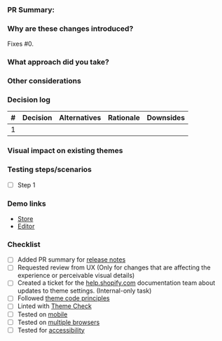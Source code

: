 ### PR Summary: 

<!-- Please include a short description (using non-technical terms, 1-2 sentences) about the changes you are introducing, what problem is being fixed and/or describe the benefit to merchants. This content will be used in our release notes for Dawn on [themes.shopify.com](https://themes.shopify.com/themes/dawn/styles/default#ReleaseNotes). -->


### Why are these changes introduced?

Fixes #0.

### What approach did you take?

### Other considerations

### Decision log

| # | Decision | Alternatives | Rationale | Downsides |
|---|---|---|---|---|
| 1 |   |   |   |   |


### Visual impact on existing themes
<!-- How will this visually affect merchants who upgrade to a new theme version with this change? -->


### Testing steps/scenarios
<!-- List all the testing tasks that applies to your fix to help peers review your work. -->
- [ ] Step 1

### Demo links
<!-- Please include a link to a demo store that includes preconfigured sections and settings to allow reviewers t

o easily test the features you are working on. -->

- [Store](url)
- [Editor](url)

### Checklist
- [ ] Added PR summary for [release notes](https://themes.shopify.com/themes/dawn/styles/default#ReleaseNotes)
- [ ] Requested review from UX (Only for changes that are affecting the experience or perceivable visual details)
- [ ] Created a ticket for the [help.shopify.com](https://help.shopify.com) documentation team about updates to theme settings. (Internal-only task)
- [ ] Followed [theme code principles](https://github.com/Shopify/dawn/blob/main/.github/CONTRIBUTING.md#theme-code-principles)
- [ ] Linted with [Theme Check](https://github.com/Shopify/theme-check)
- [ ] Tested on [mobile](https://shopify.dev/themes/store/requirements#mobile-browser-requirements)
- [ ] Tested on [multiple browsers](https://shopify.dev/themes/store/requirements#desktop-browser-requirements)
- [ ] Tested for [accessibility](https://shopify.dev/themes/best-practices/accessibility)
